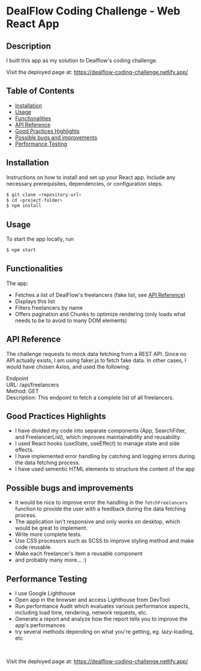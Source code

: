 # DealFlow Coding Challenge - Web React App

## Description

I built this app as my solution to Dealflow's coding challenge.

Visit the deployed page at: https://dealflow-coding-challenge.netlify.app/

## Table of Contents

- [Installation](#installation)
- [Usage](#usage)
- [Functionalities](#functionalities)
- [API Reference](#api-reference)
- [Good Practices Highlights](#good-practices-highlights)
- [Possible bugs and improvements](#possible-bugs-and-improvements)
- [Performance Testing](#performance-testing)

## Installation

Instructions on how to install and set up your React app. Include any necessary prerequisites, dependencies, or configuration steps.

```bash
$ git clone <repository-url>
$ cd <project-folder>
$ npm install
```

## Usage

To start the app locally, run

```bash
$ npm start
```

## Functionalities

The app:

- Fetches a list of DealFlow's freelancers (fake list, see [API Reference](#api-reference))
- Displays this list
- Filters freelancers by name
- Offers pagination and Chunks to optimize rendering (only loads what needs to be to avoid to many DOM elements)

## API Reference

The challenge requests to mock data fetching from a REST API.
Since no API actually exists, I am using faker.js to fetch fake data.
In other cases, I would have chosen Axios, and used the following:

Endpoint <br/>
URL: /api/freelancers <br/>
Method: GET <br/>
Description: This endpoint to fetch a complete list of all freelancers.

## Good Practices Highlights

- I have divided my code into separate components (App, SearchFilter, and FreelancerList), which improves maintainability and reusability.
- I used React hooks (useState, useEffect) to manage state and side effects.
- I have implemented error handling by catching and logging errors during the data fetching process.
- I have used sementic HTML elements to structure the content of the app

## Possible bugs and improvements

- It would be nice to improve error the handling in the `fetchFreelancers` function to provide the user with a feedback during the data fetching process.
- The application isn't responsive and only works on desktop, which would be great to implement.
- Write more complete tests.
- Use CSS processors such as SCSS to improve styling method and make code reusable.
- Make each freelancer's item a reusable component
- and probably many more... :)

## Performance Testing

- I use Google Lighthouse
- Open app in the browser and access Lighthouse from DevTool
- Run performance Audit which evaluates various performance aspects, including load time, rendering, network requests, etc.
- Generate a report and analyze how the report tells you to improve the app's performances
- try several methods depending on what you're getting, eg. lazy-loading, etc

<br/>

Visit the deployed page at: https://dealflow-coding-challenge.netlify.app/
